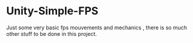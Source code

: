 # Unity-Simple-FPS

Just some very basic fps mouvements and mechanics , there is so much other stuff to be done in this project.
